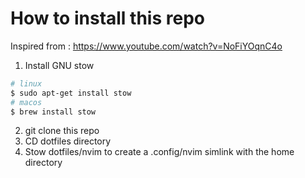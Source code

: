 
# How to install this repo

Inspired from : https://www.youtube.com/watch?v=NoFiYOqnC4o

1. Install GNU stow
```bash
# linux
$ sudo apt-get install stow
# macos
$ brew install stow
```
2. git clone this repo
3. CD dotfiles directory
4. Stow dotfiles/nvim to create a .config/nvim simlink with the home directory
